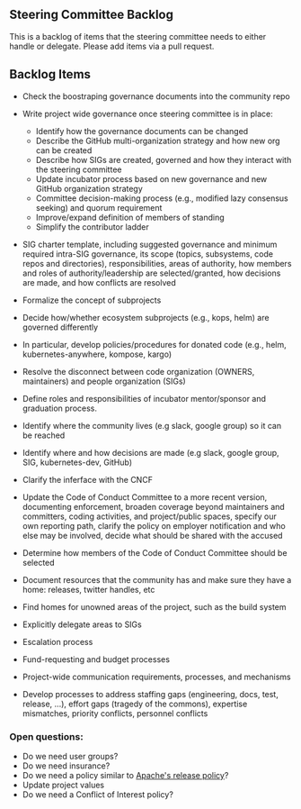 ## Steering Committee Backlog

This is a backlog of items that the steering committee needs to either handle or delegate. Please add items via a pull request.


## Backlog Items

- Check the boostraping governance documents into the community repo
- Write project wide governance once steering committee is in place:
	- Identify how the governance documents can be changed
	- Describe the GitHub multi-organization strategy and how new org can be created
	- Describe how SIGs are created, governed and how they interact with the steering committee
	- Update incubator process based on new governance and new GitHub organization strategy
	- Committee decision-making process (e.g., modified lazy consensus seeking) and quorum requirement
	- Improve/expand definition of members of standing
	- Simplify the contributor ladder


- SIG charter template, including suggested governance and minimum required intra-SIG governance, its scope 
  (topics, subsystems, code repos and directories), responsibilities, areas of authority, how members and roles
  of authority/leadership are selected/granted, how decisions are made, and how conflicts are resolved
- Formalize the concept of subprojects
- Decide how/whether ecosystem subprojects (e.g., kops, helm) are governed differently
- In particular, develop policies/procedures for donated code (e.g., helm, kubernetes-anywhere, kompose, kargo)
- Resolve the disconnect between code organization (OWNERS, maintainers) and people organization (SIGs)
- Define roles and responsibilities of incubator mentor/sponsor and graduation process.
- Identify where the community lives (e.g slack, google group) so it can be reached
- Identify where and how decisions are made (e.g slack, google group, SIG, kubernetes-dev, GitHub)
- Clarify the inferface with the CNCF
- Update the Code of Conduct Committee to a more recent version, documenting enforcement, broaden coverage
  beyond maintainers and committers, coding activities, and project/public spaces, specify our own reporting
  path, clarify the policy on employer notification and who else may be involved, decide what should
  be shared with the accused
- Determine how members of the Code of Conduct Committee should be selected
- Document resources that the community has and make sure they have a home: releases, twitter handles, etc
- Find homes for unowned areas of the project, such as the build system
- Explicitly delegate areas to SIGs
- Escalation process
- Fund-requesting and budget processes
- Project-wide communication requirements, processes, and mechanisms
- Develop processes to address staffing gaps (engineering, docs, test, release, ...), effort gaps 
  (tragedy of the commons), expertise mismatches, priority conflicts, personnel conflicts
  
### Open questions:
  
- Do we need user groups?
- Do we need insurance?
- Do we need a policy similar to [Apache's release policy](http://www.apache.org/legal/release-policy.html)?
- Update project values
- Do we need a Conflict of Interest policy?

